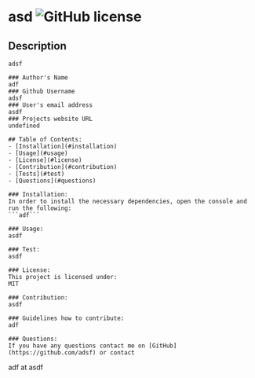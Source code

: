 # asd ![GitHub license](https://img.shields.io/github/license/Naereen/StrapDown.js.svg)
   ## Description
    adsf

    ### Author's Name
    adf
    ### Github Username
    adsf
    ### User's email address
    asdf
    ### Projects website URL
    undefined

    ## Table of Contents:
    - [Installation](#installation)
    - [Usage](#usage)
    - [License](#license)
    - [Contribution](#contribution)
    - [Tests](#test)
    - [Questions](#questions)

    ### Installation:
    In order to install the necessary dependencies, open the console and run the following:
    ```adf```

    ### Usage:
    asdf

    ### Test:
    asdf

    ### License:
    This project is licensed under:
    MIT

    ### Contribution:
    asdf

    ### Guidelines how to contribute:
    adf
    
    ### Questions:
    If you have any questions contact me on [GitHub](https://github.com/adsf) or contact 
adf at asdf
    